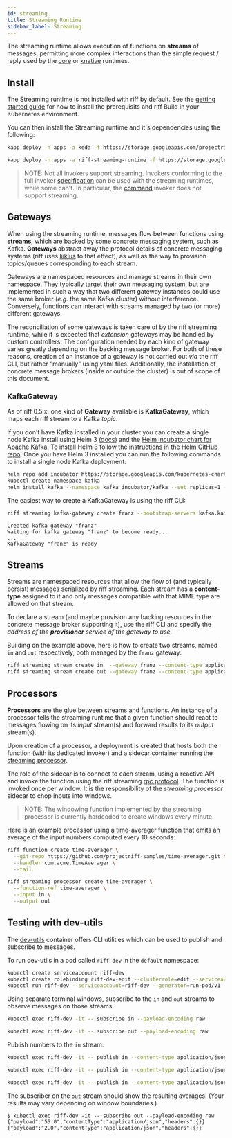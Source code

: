```yaml
---
id: streaming
title: Streaming Runtime
sidebar_label: Streaming
---
```


The streaming runtime allows execution of functions on **streams** of messages, permitting more complex interactions than the simple request / reply used by the [core](core.md) or [knative](knative.md) runtimes.

## Install

The Streaming runtime is not installed with riff by default. See the [getting started guide](../getting-started.md) for how to install the prerequisits and riff Build in your Kubernetes environment.

You can then install the Streaming runtime and it's dependencies using the following:

```sh
kapp deploy -n apps -a keda -f https://storage.googleapis.com/projectriff/release/0.5.0/keda.yaml
```

```sh
kapp deploy -n apps -a riff-streaming-runtime -f https://storage.googleapis.com/projectriff/release/0.5.0/riff-streaming-runtime.yaml
```

> NOTE: Not all invokers support streaming. Invokers conforming to the full invoker [specification](https://github.com/projectriff/invoker-specification) can be used with the streaming runtimes, while some can't. In particular, the [command](../invokers/command.md) invoker does not support streaming.

## Gateways

When using the streaming runtime, messages flow between functions using **streams**, which are backed by some concrete messaging system, such as Kafka.
**Gateways** abstract away the protocol details of concrete messaging systems (riff uses [liiklus](https://github.com/bsideup/liiklus) to that effect), as well as the way to provision topics/queues corresponding to each stream. 

Gateways are namespaced resources and manage streams in their own namespace. They typically target their own messaging system, but are implemented in such a way that two different gateway instances could use the same broker (_e.g._ the same Kafka cluster) without interference.
Conversely, functions can interact with streams managed by two (or more) different gateways.

The reconciliation of some gateways is taken care of by the riff streaming runtime, while it is expected that _extension_ gateways may be handled by custom controllers.
The configuration needed by each kind of gateway varies greatly depending on the backing message broker. For both of these reasons, creation of an instance of a gateway is not carried out _via_ the riff CLI, but rather "manually" using yaml files. Additionally, the installation of concrete message brokers (inside or outside the cluster) is out of scope of this document.

### KafkaGateway

As of riff 0.5.x, one kind of **Gateway** available is **KafkaGateway**, which maps each riff stream to a Kafka _topic_.

If you don't have Kafka installed in your cluster you can create a single node Kafka install using Helm 3 [(docs)](https://helm.sh/docs/) and the [Helm incubator chart for Apache Kafka](https://hub.helm.sh/charts/incubator/kafka). To install Helm 3 follow the [instructions in the Helm GitHub repo](https://github.com/helm/helm#install). Once you have Helm 3 installed you can run the following commands to install a single node Kafka deployment:

```sh
helm repo add incubator https://storage.googleapis.com/kubernetes-charts-incubator
kubectl create namespace kafka
helm install kafka --namespace kafka incubator/kafka --set replicas=1 --set zookeeper.replicaCount=1 --wait
```

The easiest way to create a KafkaGateway is using the riff CLI:

```sh
riff streaming kafka-gateway create franz --bootstrap-servers kafka.kafka:9092 --tail
```

```
Created kafka gateway "franz"
Waiting for kafka gateway "franz" to become ready...
...
KafkaGateway "franz" is ready
```

## Streams

Streams are namespaced resources that allow the flow of (and typically persist) messages serialized by riff streaming. Each stream has a **content-type** assigned to it and only messages compatible with that MIME type are allowed on that stream.

To declare a stream (and maybe provision any backing resources in the concrete message broker supporting it), use the riff CLI and specify the _address of the **provisioner** service of the gateway to use_.

Building on the example above, here is how to create two streams, named `in` and `out` respectively, both managed by the `franz` gateway:

```bash
riff streaming stream create in  --gateway franz --content-type application/json
riff streaming stream create out --gateway franz --content-type application/json
```

## Processors

**Processors** are the glue between streams and functions. An instance of a processor tells the streaming runtime that a given function should react to messages flowing on its _input_ stream(s) and forward results to its _output_ stream(s).

Upon creation of a processor, a deployment is created that hosts both the function (with its dedicated invoker) and a sidecar container running the [streaming processor](https://github.com/projectriff).

The role of the sidecar is to connect to each stream, using a reactive API and invoke the function using the riff streaming [rpc protocol](https://github.com/projectriff/invoker-specification/blob/master/streaming.md). The function is invoked once per window. It is the responsibility of the _streaming processor_ sidecar to chop inputs into windows.

> NOTE: The windowing function implemented by the streaming processor is currently hardcoded to create windows every minute.

Here is an example processor using a [time-averager](https://github.com/projectriff-samples/time-averager) function that emits an average of the input numbers computed every 10 seconds:

```bash
riff function create time-averager \
  --git-repo https://github.com/projectriff-samples/time-averager.git \
  --handler com.acme.TimeAverager \
  --tail
```

```bash
riff streaming processor create time-averager \
  --function-ref time-averager \
  --input in \
  --output out
```

## Testing with dev-utils

The [dev-utils](https://github.com/projectriff/dev-utils/) container offers CLI utilities which can be used to publish and subscribe to messages.

To run dev-utils in a pod called `riff-dev` in the `default` namespace:

```bash
kubectl create serviceaccount riff-dev
kubectl create rolebinding riff-dev-edit --clusterrole=edit --serviceaccount=default:riff-dev
kubectl run riff-dev --serviceaccount=riff-dev --generator=run-pod/v1 --image=projectriff/dev-utils:0.5.0
```

Using separate terminal windows, subscribe to the `in` and `out` streams to observe messages on those streams.

```bash
kubectl exec riff-dev -it -- subscribe in --payload-encoding raw
```

```bash
kubectl exec riff-dev -it -- subscribe out --payload-encoding raw
```

Publish numbers to the `in` stream.

```bash
kubectl exec riff-dev -it -- publish in --content-type application/json --payload 10
```

```bash
kubectl exec riff-dev -it -- publish in --content-type application/json --payload 100
```

```bash
kubectl exec riff-dev -it -- publish in --content-type application/json --payload 2
```

The subscriber on the `out` stream should show the resulting averages. (Your results may vary depending on window boundaries.)

```
$ kubectl exec riff-dev -it -- subscribe out --payload-encoding raw
{"payload":"55.0","contentType":"application/json","headers":{}}
{"payload":"2.0","contentType":"application/json","headers":{}}
```
